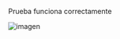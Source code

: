 Prueba funciona correctamente

![imagen](https://github.com/PitonPeton/devOpsPipelines/assets/132945714/94abef4e-a065-456e-9b9f-e2e1c7911bb8)
